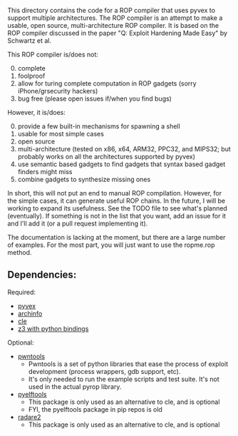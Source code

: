 This directory contains the code for a ROP compiler that uses pyvex to support multiple architectures.  The ROP compiler is
an attempt to make a usable, open source, multi-architecture ROP compiler.  It is based on the ROP compiler discussed in the paper
"Q: Exploit Hardening Made Easy" by Schwartz et al.

This ROP compiler is/does not:

0. complete
1. foolproof
2. allow for turing complete computation in ROP gadgets (sorry iPhone/grsecurity hackers)
3. bug free (please open issues if/when you find bugs)

However, it is/does:

0. provide a few built-in mechanisms for spawning a shell
1. usable for most simple cases
2. open source
3. multi-architecture (tested on x86, x64, ARM32, PPC32, and MIPS32; but probably works on all the architectures supported by pyvex)
4. use semantic based gadgets to find gadgets that syntax based gadget finders might miss
5. combine gadgets to synthesize missing ones

In short, this will not put an end to manual ROP compilation.  However, for the simple cases, it can generate useful ROP chains.
In the future, I will be working to expand its usefulness.  See the TODO file to see what's planned (eventually).  If something is
not in the list that you want, add an issue for it and I'll add it (or a pull request implementing it).

The documentation is lacking at the moment, but there are a large number of examples.  For the most part, you will just want to
use the ropme.rop method.

## Dependencies:

Required:

* [pyvex](https://github.com/angr/pyvex)
* [archinfo](https://github.com/angr/archinfo)
* [cle](https://github.com/angr/cle)
* [z3 with python bindings](https://github.com/Z3Prover/z3)

Optional:

* [pwntools](https://github.com/Gallopsled/pwntools)
  * Pwntools is a set of python libraries that ease the process of exploit development (process wrappers, gdb support, etc).
  * It's only needed to run the example scripts and test suite.  It's not used in the actual pyrop library.
* [pyelftools](https://github.com/eliben/pyelftools)
  * This package is only used as an alternative to cle, and is optional
  * FYI, the pyelftools package in pip repos is old
* [radare2](https://github.com/radare/radare2)
  * This package is only used as an alternative to cle, and is optional
